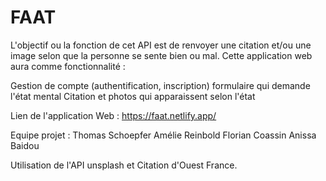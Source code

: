 # FAAT
L'objectif ou la fonction de cet API est de renvoyer une citation et/ou une image selon que la personne se sente bien ou mal. Cette application web aura comme fonctionnalité :

Gestion de compte (authentification, inscription)
formulaire qui demande l'état mental
Citation et photos qui apparaissent selon l'état

Lien de l'application Web :
https://faat.netlify.app/

Equipe projet : Thomas Schoepfer Amélie Reinbold Florian Coassin
Anissa Baidou

Utilisation de l'API unsplash et Citation d'Ouest France. 
